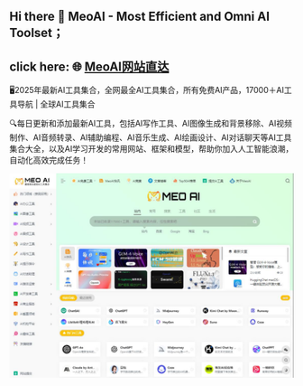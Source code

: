 ## Hi there 👋 MeoAI - Most Efficient and Omni AI Toolset；

## click here: 🌐 [MeoAI网站直达](https://www.meoai.net/)

🖥️2025年最新AI工具集合，全网最全AI工具集合，所有免费AI产品，17000＋AI工具导航 | 全球AI工具集合

🔍每日更新和添加最新AI工具，包括AI写作工具、AI图像生成和背景移除、AI视频制作、AI音频转录、AI辅助编程、AI音乐生成、AI绘画设计、AI对话聊天等AI工具集合大全，以及AI学习开发的常用网站、框架和模型，帮助你加入人工智能浪潮，自动化高效完成任务！

![MeoAI网站截图MeoAI-website-screenshot](https://github.com/MeoAI-website/MeoAI-website/blob/main/MeoAI-website-screenshot.jpg)
<!--
**MeoAI-website/MeoAI-website** is a ✨ _special_ ✨ repository because its `README.md` (this file) appears on your GitHub profile.

Here are some ideas to get you started:

- 🔭 I’m currently working on ...
- 🌱 I’m currently learning ...
- 👯 I’m looking to collaborate on ...
- 🤔 I’m looking for help with ...
- 💬 Ask me about ...
- 📫 How to reach me: ...
- 😄 Pronouns: ...
- ⚡ Fun fact: ...
-->

